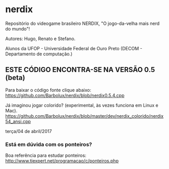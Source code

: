 # nerdix
Repositório do videogame brasileiro NERDIX, "O jogo-da-velha mais nerd do mundo"!

Autores: Hugo, Renato e Stefano.

Alunos da UFOP - Universidade Federal de Ouro Preto (DECOM - Departamento de computação.)


## ESTE CÓDIGO ENCONTRA-SE NA VERSÃO 0.5 (beta)
Para baixar o código fonte clique abaixo:
https://github.com/Barbolux/nerdix/blob/nerdix0.5.4.cpp

Já imaginou jogar colorido? (experimental, às vezes funciona em Linux e Mac).
https://github.com/Barbolux/nerdix/blob/master/dev/nerdix_colorido/nerdix54_ansi.cpp



terça/04 de abril/2017
### Está em dúvida com os ponteiros?
Boa referência para estudar ponteiros: http://www.tiexpert.net/programacao/c/ponteiros.php
